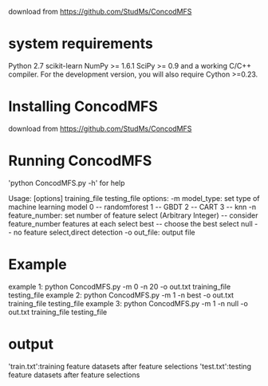download from https://github.com/StudMs/ConcodMFS

system requirements
============
Python 2.7
scikit-learn 
NumPy >= 1.6.1
SciPy >= 0.9 and a working C/C++ compiler. For the development version,
you will also require Cython >=0.23.

Installing ConcodMFS
============
download from https://github.com/StudMs/ConcodMFS

Running ConcodMFS
============
'python ConcodMFS.py -h' for help

Usage: [options] training_file testing_file 
options:
-m model_type: set type of machine learning model
	0 -- randomforest
	1 -- GBDT
	2 -- CART
	3 -- knn
-n feature_number: set number of feature select
	(Arbitrary Integer) -- consider feature_number features at each select 
	best -- choose the best select
	null -- no feature select,direct detection
-o out_file: output file

Example
============
example 1: 
python ConcodMFS.py -m 0 -n 20 -o out.txt training_file testing_file
example 2: 
python ConcodMFS.py -m 1 -n best -o out.txt training_file testing_file
example 3:
python ConcodMFS.py -m 1 -n null -o out.txt training_file testing_file

output	
============
'train.txt':training feature datasets after feature selections
'test.txt':testing feature datasets after feature selections



